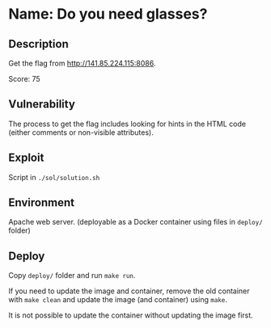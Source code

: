 # Name: Do you need glasses?

## Description

Get the flag from http://141.85.224.115:8086.

Score: 75

## Vulnerability

The process to get the flag includes looking for hints in the HTML code (either comments or non-visible attributes).

## Exploit

Script in `./sol/solution.sh`

## Environment

Apache web server. (deployable as a Docker container using files in `deploy/` folder)

## Deploy

Copy `deploy/` folder and run `make run`.

If you need to update the image and container, remove the old container with `make clean` and update the image (and container) using `make`.

It is not possible to update the container without updating the image first.
